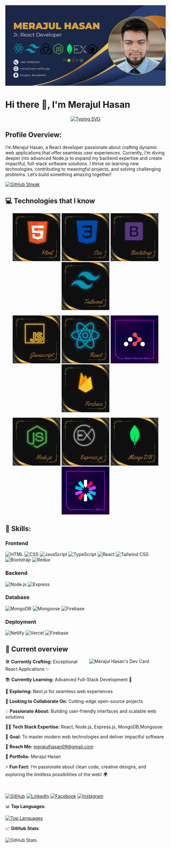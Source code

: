 
<img src="https://raw.githubusercontent.com/Merajul09/Merajul09/refs/heads/main/merajulBanner.svg" />

# Hi there 👋, I'm Merajul Hasan


<div align="center">
<a href="https://git.io/typing-svg"><img src="https://readme-typing-svg.demolab.com?font=Fira+Code&weight=600&size=24&pause=500&center=true&width=435&lines=Front-End+Developer;Back-End+Developer;JavaScript+Developer;React+Developer;MERN-Stack+Developer;Full-Stack+Developer;Passionate+Developing+Website+🚀" alt="Typing SVG" /></a>
</div>

## Profile Overview:

I’m Merajul Hasan, a React developer passionate about crafting dynamic web applications that offer seamless user experiences. Currently, I’m diving deeper into advanced Node.js to expand my backend expertise and create impactful, full-stack software solutions. I thrive on learning new technologies, contributing to meaningful projects, and solving challenging problems. Let’s build something amazing together!

[![GitHub Streak](https://github-readme-streak-stats.herokuapp.com?user=Merajul09)](https://git.io/streak-stats)

## :computer: Technologies that I know

<p align="center">
<img height="150" src="https://raw.githubusercontent.com/Merajul09/StockImage/main/image/language/html.svg"/>
<img height="150" src="https://raw.githubusercontent.com/Merajul09/StockImage/main/image/language/css.svg"/>
<img height="150" src="https://raw.githubusercontent.com/Merajul09/StockImage/main/image/language/bootstrap.svg"/>
<img height="150" src="https://raw.githubusercontent.com/Merajul09/StockImage/main/image/language/tailwind.svg"/>
</p>
<p align="center">
<img height="150" src="https://raw.githubusercontent.com/Merajul09/StockImage/main/image/language/javascript.svg"/>
<img height="150" src="https://raw.githubusercontent.com/Merajul09/StockImage/main/image/language/react.svg"/>
<img height="150" src="https://raw.githubusercontent.com/Merajul09/StockImage/main/image/languageUp/REACTROUTERDOM.png"/>
<img height="150" src="https://raw.githubusercontent.com/Merajul09/StockImage/main/image/language/firebase.svg"/>
</p>
<p align="center">
<img height="150" src="https://raw.githubusercontent.com/Merajul09/StockImage/main/image/language/nodejs.svg"/>
<img height="150" src="https://raw.githubusercontent.com/Merajul09/StockImage/main/image/language/expressjs.svg"/>
<img height="150" src="https://raw.githubusercontent.com/Merajul09/StockImage/main/image/language/mongodb.svg"/>
<img height="150" src="https://raw.githubusercontent.com/Merajul09/StockImage/main/image/languageUp/JWT.png"/>
</p>

## 🚀 **Skills**:
### Frontend
![HTML](https://img.shields.io/badge/HTML5-E34F26?style=for-the-badge&logo=html5&logoColor=white) ![CSS](https://img.shields.io/badge/CSS3-1572B6?style=for-the-badge&logo=css3&logoColor=white) ![JavaScript](https://img.shields.io/badge/JavaScript-F7DF1E?style=for-the-badge&logo=javascript&logoColor=black) ![TypeScript](https://img.shields.io/badge/TypeScript-3178C6?style=for-the-badge&logo=typescript&logoColor=white) ![React](https://img.shields.io/badge/React-61DAFB?style=for-the-badge&logo=react&logoColor=white) ![Tailwind CSS](https://img.shields.io/badge/Tailwind_CSS-38B2AC?style=for-the-badge&logo=tailwind-css&logoColor=white) ![Bootstrap](https://img.shields.io/badge/Bootstrap-7952B3?style=for-the-badge&logo=bootstrap&logoColor=white) ![Redux](https://img.shields.io/badge/Redux-764ABC?style=for-the-badge&logo=redux&logoColor=white)

### Backend
![Node.js](https://img.shields.io/badge/Node.js-339933?style=for-the-badge&logo=node.js&logoColor=white) ![Express](https://img.shields.io/badge/Express-000000?style=for-the-badge&logo=express&logoColor=white)

### Database
![MongoDB](https://img.shields.io/badge/MongoDB-47A248?style=for-the-badge&logo=mongodb&logoColor=white) ![Mongoose](https://img.shields.io/badge/Mongoose-880000?style=for-the-badge&logo=mongoose&logoColor=white) ![Firebase](https://img.shields.io/badge/Firebase-FFCA28?style=for-the-badge&logo=firebase&logoColor=black)

### Deployment
![Netlify](https://img.shields.io/badge/Netlify-00C7B7?style=for-the-badge&logo=netlify&logoColor=white) ![Vercel](https://img.shields.io/badge/Vercel-000000?style=for-the-badge&logo=vercel&logoColor=white) ![Firebase](https://img.shields.io/badge/Firebase-FFCA28?style=for-the-badge&logo=firebase&logoColor=black) 


## :eyes: Current overview

<div align="left">
  <a href="https://app.daily.dev/merajulhasan"><img align="right" src="https://api.daily.dev/devcards/v2/DPQSDMfeyTTetpwgmkqYX.png?type=default&r=wp9" width="240" alt="Merajul Hasan's Dev Card"/></a>
</div>

🛠️ **Currently Crafting:** Exceptional React Applications ✨

📚 **Currently Learning:** Advanced Full-Stack Development 🚀

🌱 **Exploring:** Next.js for seamless web experiences

👯 **Looking to Collaborate On:** Cutting-edge open-source projects

💡 **Passionate About:** Building user-friendly interfaces and scalable web solutions

🧑‍💻 **Tech Stack Expertise:** React, Node.js, Express.js, MongoDB,Mongoose

🎯 **Goal:** To master modern web technologies and deliver impactful software

📧 **Reach Me:** merajulhasan09@gmail.com

🌟 **Portfolio:** Merajul Hasan

⚡ **Fun Fact:** I’m passionate about clean code, creative designs, and exploring the limitless possibilities of the web! 🌍

<br/>

[![GitHub](https://img.shields.io/badge/GitHub-%23121011.svg?style=for-the-badge&logo=github&logoColor=white)](https://github.com/Merajul09) [![LinkedIn](https://img.shields.io/badge/LinkedIn-%230077B5.svg?style=for-the-badge&logo=linkedin&logoColor=white)](https://www.linkedin.com/in/merajulhasan09/) [![Facebook](https://img.shields.io/badge/Facebook-%231877F2.svg?style=for-the-badge&logo=facebook&logoColor=white)](https://www.facebook.com/merajulhasan09/) [![Instagram](https://img.shields.io/badge/Instagram-%23E4405F.svg?style=for-the-badge&logo=instagram&logoColor=white)](https://www.instagram.com/merajulhasan09/)

📊 **Top Languages**:

[![Top Languages](https://github-readme-stats.vercel.app/api/top-langs/?username=Merajul09&layout=compact)](https://github.com/anuraghazra/github-readme-stats)

📈 **GitHub Stats**:

![GitHub Stats](https://github-readme-stats.vercel.app/api?username=Merajul09&show_icons=true&count_private=true)
